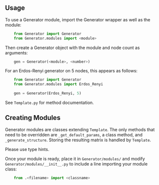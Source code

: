 Usage
------------------------------------------------------------------------------------
To use a Generator module, import the Generator wrapper as well as the module:

```python
	from Generator import Generator
	from Generator.modules import <module>
```

Then create a Generator object with the module and node count as arguments:

```python
	gen = Generator(<module>, <number>)
```
For an Erdos-Renyi generator on 5 nodes, this appears as follows:

```python
	from Generator import Generator
	from Generator.modules import Erdos_Renyi
	
	gen = Generator(Erdos_Renyi, 5)
```

See `Template.py` for method documentation.

Creating Modules
------------------------------------------------------------------------------------
Generator modules are classes extending `Template`. The only methods that need 
to be overridden are `_get_default_params`, a class method, and 
`_generate_structure`.  Storing the resulting matrix is handled by `Template`.

Please use type hints.

Once your module is ready, place it in `Generator/modules/` and modify 
`Generator/modules/__init__.py` to include a line importing your module class:

```python
	from .<filename> import <classname>
```
